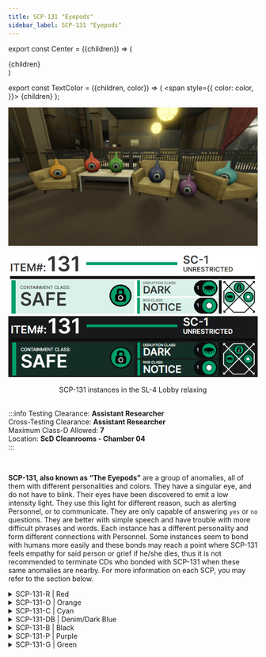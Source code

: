 ```yaml
---
title: SCP-131 "Eyepods"
sidebar_label: SCP-131 "Eyepods"
---
```


export const Center = ({children}) => (
   <div
      style={{
         "textAlign": "center"
      }}>
      {children}
   </div>
)

export const TextColor = ({children, color}) => (
<span
style={{
      color: color,
    }}>
{children}
</span>
);

<div style={{textAlign: 'center'}}>

![image](../../images/SCP-131.png)

![image](../../images/ACS/LightMode/SCP-131LM.png#gh-light-mode-only)![image](../../images/ACS/DarkMode/SCP-131DM.png#gh-dark-mode-only)

</div>
<Center>SCP-131 instances in the SL-4 Lobby relaxing</Center>

<br />

:::info
Testing Clearance: <TextColor color="#735cff">**Assistant Researcher**</TextColor> <br />
Cross-Testing Clearance: <TextColor color="#735cff">**Assistant Researcher**</TextColor> <br />
Maximum Class-D Allowed: <TextColor color="#FF6A00">**7**</TextColor> <br />
Location: <TextColor color="#3161c1">**ScD Cleanrooms - Chamber 04**</TextColor> <br />
:::

<br/>

**SCP-131, also known as “The Eyepods”** are a group of anomalies, all of them with different personalities and colors. They have a singular eye, and do not have to blink. Their eyes have been discovered to emit a low intensity light. They use this light for different reason, such as alerting Personnel, or to communicate. They are only capable of answering <TextColor color="#3161c1">`yes` or `no` questions</TextColor>. They are better with simple speech and have trouble with more difficult phrases and words. Each instance has a different personality and form different connections with Personnel. Some instances seem to bond with humans more easily and these bonds may reach a point where SCP-131 feels empathy for said person or grief if he/she dies, thus it is not recommended to terminate CDs who bonded with SCP-131 when these same anomalies are nearby. For more information on each SCP, you may refer to the section below.

<details>

<summary>SCP-131-R | Red</summary>

![](../../images/SCP-131-Red.png)

Red can be Classified as a Leader for the Eyepods, it seems to have power over its compliances. Although it wouldn’t be described as playful it will interact with Personnel once in sight, other instances tend to assist Red, or follow it.

</details>

<details>

<summary>SCP-131-O | Orange</summary>

![](../../images/SCP-131-Orange.png)

The orange instance of SCP 131 is out of all instances the most playful, this makes it the easiest instance to bond with (usually with compliments and playing), however, this comes at the cost of it sometimes struggling on certain tasks given by FP. Unlike the Purple instance, it seeks no harm with its playing and doesn’t seem to try to trick FP. It's rather hyperactive nature can cause it to flee from certain situations.

</details>

<details>

<summary>SCP-131-C | Cyan</summary>

![](../../images/SCP-131-Cyan.png)

SCP-131-C can be described as an extroverted, overly friendly instance. While it is cautious of those in authority, it bonds rather quickly to those who enter its containment chamber, and seems to take to Class D much better than individuals merely observing it. It's incredibly caring, empathetic ability rivals every one of the other SCP-131 instances, and one may wonder whether it prioritizes the health and safety of others over its own.

</details>

<details>

<summary>SCP-131-DB | Denim/Dark Blue</summary>

![](../../images/SCP-131-D-DB.png)

The Dark blue instance of SCP-131 shows some common behavior aspects with the orange instance, the difference being that dark blue is more reserved and curious regarding anomalies and new experiences. It will often interact with FP (by standing on someone's shoulders for instance) and, if bonded, it will be cooperative with one’s requests.

</details>

<details>

<summary>SCP-131-B | Black</summary>

```
$ SCPF_NETWORK/PARAGON/DATABASE/SCP-131-B
$ RESULT :: [ INFORMATION REDACTED BY O5 COUNCIL ] 
```

</details>

<details>

<summary>SCP-131-P | Purple</summary>

![](../../images/SCP-131-Purple.png)

The purple instance of SCP 131 has shown to be the most “problematic” of all instances. It constantly tricks FP into traps and seems to find joy in doing so, thus making it somewhat hard to cooperate. As of yet, it hasn't commit any physical harm to FP. It is recommended one to be cautious when SCP-131-P is nearby.

</details>

<details>

<summary>SCP-131-G | Green</summary>

![](../../images/SCP-131-Green.png)

The Green instance of SCP-131 is the shyest of the 131 instances, it is friendly towards Foundation Personnel, but has a tendency to run away, or hide from them. When put into a dangerous situation, 131-G will usually flee as soon as possible, if it is unable to flee it may hide behind or under any solid object.

</details>
